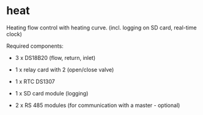 # heat
Heating flow control with heating curve. (incl. logging on SD card, real-time clock)

Required components:
 - 3 x DS18B20 (flow, return, inlet)

 - 1 x relay card with 2  (open/close valve)
 - 1 x RTC DS1307

 - 1 x SD card module (logging)

 - 2 x RS 485 modules (for communication with a master - optional)
